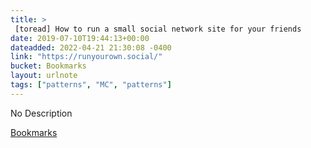 ```yaml
---
title: > 
 [toread] How to run a small social network site for your friends
date: 2019-07-10T19:44:13+00:00
dateadded: 2022-04-21 21:30:08 -0400
link: "https://runyourown.social/"
bucket: Bookmarks
layout: urlnote
tags: ["patterns", "MC", "patterns"]
--- 
```

No Description
 <!-- end excerpt --> 
<div class='bucket'><a class='internal-link' href='/buckets/bookmarks'>Bookmarks</a></div> 
